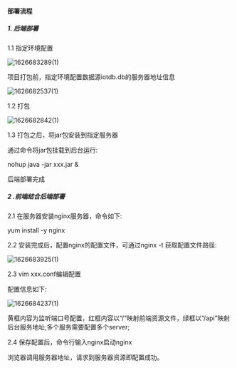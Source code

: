 #### 部署流程

##### 1. 后端部署



1.1 指定环境配置

![1626683289(1)](file:///C:/Users/qhy/AppData/Local/Temp/msohtmlclip1/01/clip_image004.gif)

 

项目打包前，指定环境配置数据源iotdb.db的服务器地址信息

![1626682537(1)](file:///C:/Users/qhy/AppData/Local/Temp/msohtmlclip1/01/clip_image006.gif)

 

1.2 打包

![1626682842(1)](file:///C:/Users/qhy/AppData/Local/Temp/msohtmlclip1/01/clip_image008.gif)

1.3 打包之后，将jar包安装到指定服务器 

通过命令将jar包挂载到后台运行:

nohup java -jar xxx.jar &

后端部署完成


##### 2 .前端结合后端部署

2.1 在服务器安装nginx服务器，命令如下:

yum install -y nginx

2.2 安装完成后，配置nginx的配置文件，可通过nginx -t 获取配置文件路径:

![1626683925(1)](file:///C:/Users/qhy/AppData/Local/Temp/msohtmlclip1/01/clip_image010.gif)

2.3 vim xxx.conf编辑配置

配置信息如下:

![1626684237(1)](file:///C:/Users/qhy/AppData/Local/Temp/msohtmlclip1/01/clip_image012.gif)

 

黄框内容为监听端口号配置，红框内容以“/”映射前端资源文件，绿框以“/api”映射后台服务地址;多个服务需要配置多个server; 

2.4  保存配置后，命令行输入nginx启动nginx 

浏览器调用服务器地址，请求到服务器资源即配置成功。